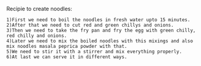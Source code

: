Recipie to create noodles:

    1)First we need to boil the noodles in fresh water upto 15 minutes.
    2)After that we need to cut red and green chillys and onions.
    3)Then we need to take the fry pan and fry the egg with green chilly, red chilly and onions.
    4)Later we need to mix the boiled noodles with this mixings and also mix noodles masala peprica powder with that.
    5)We need to stir it with a stirrer and mix everything properly.
    6)At last we can serve it in different ways.